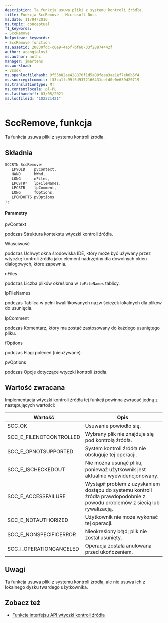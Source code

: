 ```yaml
---
description: Ta funkcja usuwa pliki z systemu kontroli źródła.
title: Funkcja SccRemove | Microsoft Docs
ms.date: 11/04/2016
ms.topic: conceptual
f1_keywords:
- SccRemove
helpviewer_keywords:
- SccRemove function
ms.assetid: 20830fdc-c0e9-4a5f-bf60-33f28874442f
author: acangialosi
ms.author: anthc
manager: jmartens
ms.workload:
- vssdk
ms.openlocfilehash: 9f55b82ae428870f1d5a08feaa3ae1ef7eb0b5f4
ms.sourcegitcommit: f33ca1fc99f5d9372166431cefd0e0e639d20719
ms.translationtype: MT
ms.contentlocale: pl-PL
ms.lasthandoff: 03/05/2021
ms.locfileid: "102221421"
---
```

# <a name="sccremove-function"></a>SccRemove, funkcja
Ta funkcja usuwa pliki z systemu kontroli źródła.

## <a name="syntax"></a>Składnia

```cpp
SCCRTN SccRemove(
   LPVOID    pvContext,
   HWND      hWnd,
   LONG      nFiles,
   LPCSTR*   lpFileNames,
   LPCSTR    lpComment,
   LONG      fOptions,
   LPCMDOPTS pvOptions
);
```

#### <a name="parameters"></a>Parametry
 pvContext

podczas Struktura kontekstu wtyczki kontroli źródła.

 Właściwość

podczas Uchwyt okna środowiska IDE, który może być używany przez wtyczkę kontroli źródła jako element nadrzędny dla dowolnych okien dialogowych, które zapewnia.

 nFiles

podczas Liczba plików określona w `lpFileNames` tablicy.

 lpFileNames

podczas Tablica w pełni kwalifikowanych nazw ścieżek lokalnych dla plików do usunięcia.

 lpComment

podczas Komentarz, który ma zostać zastosowany do każdego usuniętego pliku.

 fOptions

podczas Flagi poleceń (nieużywane).

 pvOptions

podczas Opcje dotyczące wtyczki kontroli źródła.

## <a name="return-value"></a>Wartość zwracana
 Implementacja wtyczki kontroli źródła tej funkcji powinna zwracać jedną z następujących wartości:

|Wartość|Opis|
|-----------|-----------------|
|SCC_OK|Usuwanie powiodło się.|
|SCC_E_FILENOTCONTROLLED|Wybrany plik nie znajduje się pod kontrolą źródła.|
|SCC_E_OPNOTSUPPORTED|System kontroli źródła nie obsługuje tej operacji.|
|SCC_E_ISCHECKEDOUT|Nie można usunąć pliku, ponieważ użytkownik jest aktualnie wyewidencjonowany.|
|SCC_E_ACCESSFAILURE|Wystąpił problem z uzyskaniem dostępu do systemu kontroli źródła prawdopodobnie z powodu problemów z siecią lub rywalizacją.|
|SCC_E_NOTAUTHORIZED|Użytkownik nie może wykonać tej operacji.|
|SCC_E_NONSPECIFICERROR|Nieokreślony błąd; plik nie został usunięty.|
|SCC_I_OPERATIONCANCELED|Operacja została anulowana przed ukończeniem.|

## <a name="remarks"></a>Uwagi
 Ta funkcja usuwa pliki z systemu kontroli źródła, ale nie usuwa ich z lokalnego dysku twardego użytkownika.

## <a name="see-also"></a>Zobacz też
- [Funkcje interfejsu API wtyczki kontroli źródła](../extensibility/source-control-plug-in-api-functions.md)
